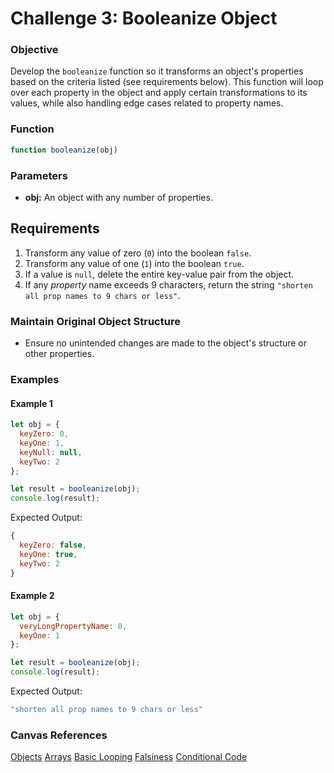 # Challenge 3: Booleanize Object

### Objective
Develop the `booleanize` function so it transforms an object's properties based on the criteria listed (see requirements below). This function will loop over each property in the object and apply certain transformations to its values, while also handling edge cases related to property names.

### Function
```javascript
function booleanize(obj)
```

### Parameters
- **obj:** An object with any number of properties.

## Requirements
1. Transform any value of zero (`0`) into the boolean `false`.
2. Transform any value of one (`1`) into the boolean `true`.
3. If a value is `null`, delete the entire key-value pair from the object.
4. If any _property_ name exceeds 9 characters, return the string `"shorten all prop names to 9 chars or less"`.

### Maintain Original Object Structure
- Ensure no unintended changes are made to the object's structure or other properties.

### Examples

#### Example 1
```javascript
let obj = {
  keyZero: 0,
  keyOne: 1,
  keyNull: null,
  keyTwo: 2
};

let result = booleanize(obj);
console.log(result);
```
Expected Output:
```javascript
{
  keyZero: false,
  keyOne: true,
  keyTwo: 2
}
```

#### Example 2
```javascript
let obj = {
  veryLongPropertyName: 0,
  keyOne: 1
};

let result = booleanize(obj);
console.log(result);
```
Expected Output:
```javascript
"shorten all prop names to 9 chars or less"
```

### Canvas References
[Objects](https://bloomtech.instructure.com/courses/2785/modules/items/690416)
[Arrays](https://bloomtech.instructure.com/courses/2785/modules/items/690423)
[Basic Looping](https://bloomtech.instructure.com/courses/2785/modules/items/690435)
[Falsiness](https://bloomtech.instructure.com/courses/2784/modules/items/690467)
[Conditional Code](https://bloomtech.instructure.com/courses/2784/modules/items/690479)


